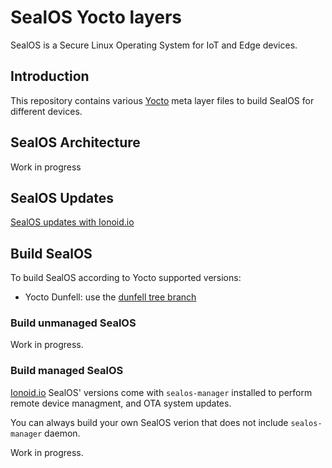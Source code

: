 # SealOS Yocto layers

SealOS is a Secure Linux Operating System for IoT and Edge devices.

## Introduction

This repository contains various [Yocto](https://www.yoctoproject.org/) meta layer files to build SealOS for different devices.



## SealOS Architecture

Work in progress


## SealOS Updates

[SealOS updates with Ionoid.io](https://docs.ionoid.io/docs/update-os.html)


## Build SealOS

To build SealOS according to Yocto supported versions:

- Yocto Dunfell: use the [dunfell tree branch](https://github.com/seal-os/meta-sealos/tree/dunfell)


### Build unmanaged SealOS

Work in progress.


### Build managed SealOS

[Ionoid.io](https://ionoid.io) SealOS' versions come with `sealos-manager` installed to perform remote device managment,
and OTA system updates.

You can always build your own SealOS verion that does not include `sealos-manager` daemon.


Work in progress.
